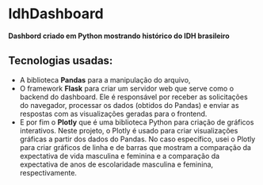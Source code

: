 # IdhDashboard
**Dashbord criado em Python mostrando histórico do IDH brasileiro**

## Tecnologias usadas:
- A biblioteca **Pandas** para a manipulação do arquivo,
- O framework **Flask** para criar um servidor web que serve como o backend do dashboard. Ele é responsável por receber as solicitações do navegador, processar os dados (obtidos do Pandas) e enviar as respostas com as visualizações geradas para o frontend.
- E por fim o **Plotly** que é uma biblioteca Python para criação de gráficos interativos. Neste projeto, o Plotly é usado para criar visualizações gráficas a partir dos dados do Pandas. No caso específico, usei o Plotly para criar gráficos de linha e de barras que mostram a comparação da expectativa de vida masculina e feminina e a comparação da expectativa de anos de escolaridade masculina e feminina, respectivamente.
